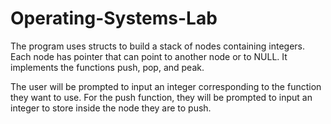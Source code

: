 # Operating-Systems-Lab

The program uses structs to build a stack of nodes containing integers. Each node has pointer that can point to another node or to NULL. It implements the functions push, pop, and peak. 

The user will be prompted to input an integer corresponding to the function they want to use. For the push function, they will be prompted to input an integer to store inside the node they are to push.